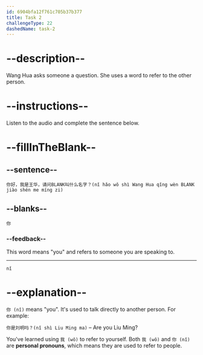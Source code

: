 ```yaml
---
id: 6904bfa12f761c705b37b377
title: Task 2
challengeType: 22
dashedName: task-2
---
```


<!-- (Audio) Wang Hua: 你好，我是王华，请问你叫什么名字？(nǐ hǎo wǒ shì Wang Hua qǐng wèn nǐ jiào shén me míng zi) -->

# --description--

Wang Hua asks someone a question. She uses a word to refer to the other person.

# --instructions--

Listen to the audio and complete the sentence below.

# --fillInTheBlank--

## --sentence--

`你好，我是王华，请问BLANK叫什么名字？(nǐ hǎo wǒ shì Wang Hua qǐng wèn BLANK jiào shén me míng zi)`

## --blanks--

`你`

### --feedback--

This word means "you" and refers to someone you are speaking to.

---

`nǐ`

# --explanation--

`你 (nǐ)` means "you". It's used to talk directly to another person. For example:

`你是刘明吗？(nǐ shì Liu Ming ma)` – Are you Liu Ming?

You've learned using `我 (wǒ)` to refer to yourself. Both `我 (wǒ)` and `你 (nǐ)` are **personal pronouns**, which means they are used to refer to people.
